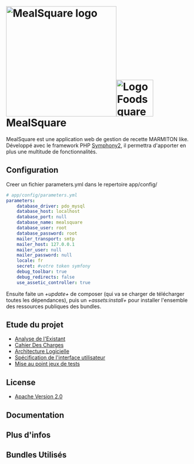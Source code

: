
<img alt="MealSquare logo" width="300px" src="https://lh6.googleusercontent.com/4n6_jrvkn6_qqpAkWQLEt4l9kf5lwwl4brjfvlUwvIL54u4x0FgEnHfGb7Z9WtsYSYLV2heyoCkqdN0=w1896-h865"><img src="http://dab1nmslvvntp.cloudfront.net/wp-content/uploads/2014/12/1418948033symfony-logo.png" alt="Logo Foodsquare" width="100px"/>
MealSquare
========================

MealSquare est une application web de gestion de recette MARMITON like. Développé avec le framework PHP [Symphony2](http://symfony.com/), il permettra d'apporter en plus une multitude de fonctionnalités.

## Configuration

Creer un fichier parameters.yml dans le repertoire app/config/

``` yml
# app/config/parameters.yml
parameters:
    database_driver: pdo_mysql
    database_host: localhost
    database_port: null
    database_name: mealsquare
    database_user: root
    database_password: root
    mailer_transport: smtp
    mailer_host: 127.0.0.1
    mailer_user: null
    mailer_password: null
    locale: fr
    secret: #votre token symfony
    debug_toolbar: true
    debug_redirects: false
    use_assetic_controller: true

```

Ensuite faite un *_+update+_* de composer (qui va se charger de télécharger toutes les dépendances), puis un *_+assets:install+_* pour installer l'ensemble des ressources publiques des bundles.

## Etude du projet

* [Analyse de l'Existant](https://docs.google.com/document/d/10p8Gan_y7VeFLJafD-QfdiX5IQnd3LB7GdZUqgi77-g/edit?usp=sharing)
* [Cahier Des Charges](https://docs.google.com/document/d/1RbOdiiK2akafREWbWRhC1Ex9-V12-f2nDHw8FGvWYSw/edit?usp=sharing)
* [Architecture Logicielle](https://docs.google.com/document/d/1u1c3gPALwxo6a0-C_f_I0IeMPwsPmG6CDFH0WiMWC1M/edit?usp=sharing)
* [Spécification de l'interface utilisateur](https://docs.google.com/document/d/1tPG85t8LVak_-eMQjlCB-AHq-cH_YsisKIwKE7JWEKY/edit?usp=sharing)
* [Mise au point jeux de tests](https://docs.google.com/document/d/1igT7lMqY--6ZY5yZn5fRaG-OHgDmCFlxZhb8V0Pjmwg/edit?usp=sharing)



## License

* [Apache Version 2.0](http://www.apache.org/licenses/LICENSE-2.0.html)


## Documentation



## Plus d'infos


## Bundles Utilisés


